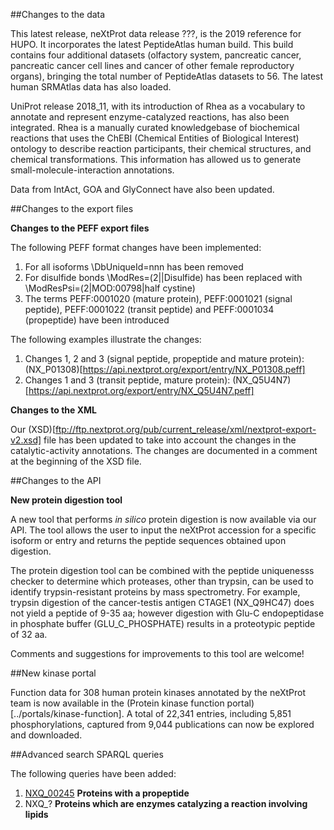 ##Changes to the data

This latest release, neXtProt data release ???, is the 2019 reference for HUPO. It incorporates the latest PeptideAtlas human build. This build contains four additional datasets (olfactory system, pancreatic cancer, pancreatic cancer cell lines and cancer of other female reproductory organs), bringing the total  number of PeptideAtlas datasets to 56. The latest human SRMAtlas data has also loaded.

UniProt release 2018\_11, with its introduction of Rhea as a vocabulary to annotate and represent enzyme-catalyzed reactions, has also been integrated. Rhea is a manually curated knowledgebase of biochemical reactions that uses the ChEBI (Chemical Entities of Biological Interest) ontology to describe reaction participants, their chemical structures, and chemical transformations. This information has allowed us to generate small-molecule-interaction annotations.

Data from IntAct, GOA and GlyConnect have also been updated.

##Changes to the export files

**Changes to the PEFF export files**

The following PEFF format changes have been implemented:

1.	For all isoforms \DbUniqueId=nnn has been removed 
2.	For disulfide bonds \ModRes=(2||Disulfide) has been replaced with \ModResPsi=(2|MOD:00798|half cystine)
3.	The terms PEFF:0001020 (mature protein), PEFF:0001021 (signal peptide), PEFF:0001022 (transit peptide) and PEFF:0001034 (propeptide) have been introduced

The following examples illustrate the changes:

1.	Changes 1, 2 and 3 (signal peptide, propeptide and mature protein): (NX\_P01308)[https://api.nextprot.org/export/entry/NX_P01308.peff]
2.	Changes 1 and 3 (transit peptide, mature protein):  (NX\_Q5U4N7)[https://api.nextprot.org/export/entry/NX_Q5U4N7.peff]

**Changes to the XML**

Our (XSD)[ftp://ftp.nextprot.org/pub/current_release/xml/nextprot-export-v2.xsd] file has been updated to take into account the changes in the catalytic-activity annotations. The changes are documented in a comment at the beginning of the XSD file.

##Changes to the API

**New protein digestion tool**

A new tool that performs _in silico_ protein digestion is now available via our API. The tool allows the user to input the neXtProt accession for a specific isoform or entry and returns the peptide sequences obtained upon digestion.

The protein digestion tool can be combined with the peptide uniquenesss checker to determine which proteases, other than trypsin, can be used to identify trypsin-resistant proteins by mass spectrometry. For example, trypsin digestion of the cancer-testis antigen CTAGE1 (NX\_Q9HC47) does not yield a peptide of 9-35 aa; however digestion with Glu-C endopeptidase in phosphate buffer (GLU\_C\_PHOSPHATE) results in a proteotypic peptide of 32 aa.

Comments and suggestions for improvements to this tool are welcome!

##New kinase portal

Function data for 308 human protein kinases annotated by the neXtProt team is now available in the (Protein kinase function portal)[../portals/kinase-function]. A total of 22,341 entries, including 5,851 phosphorylations, captured from 9,044 publications can now be explored and downloaded.

##Advanced search SPARQL queries

The following queries have been added:

1. [NXQ\_00245](../proteins/search?mode=advanced&queryId=NXQ_00245) **Proteins with a propeptide**
2. NXQ\_? **Proteins which are enzymes catalyzing a reaction involving lipids**

